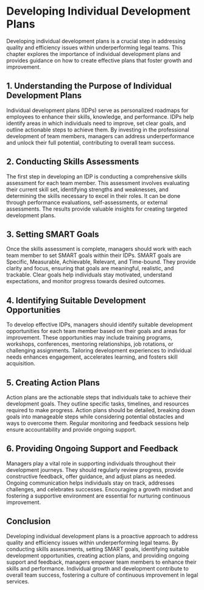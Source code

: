 # Developing Individual Development Plans

Developing individual development plans is a crucial step in addressing quality and efficiency issues within underperforming legal teams. This chapter explores the importance of individual development plans and provides guidance on how to create effective plans that foster growth and improvement.

## 1\. Understanding the Purpose of Individual Development Plans

Individual development plans (IDPs) serve as personalized roadmaps for employees to enhance their skills, knowledge, and performance. IDPs help identify areas in which individuals need to improve, set clear goals, and outline actionable steps to achieve them. By investing in the professional development of team members, managers can address underperformance and unlock their full potential, contributing to overall team success.

## 2\. Conducting Skills Assessments

The first step in developing an IDP is conducting a comprehensive skills assessment for each team member. This assessment involves evaluating their current skill set, identifying strengths and weaknesses, and determining the skills necessary to excel in their roles. It can be done through performance evaluations, self-assessments, or external assessments. The results provide valuable insights for creating targeted development plans.

## 3\. Setting SMART Goals

Once the skills assessment is complete, managers should work with each team member to set SMART goals within their IDPs. SMART goals are Specific, Measurable, Achievable, Relevant, and Time-bound. They provide clarity and focus, ensuring that goals are meaningful, realistic, and trackable. Clear goals help individuals stay motivated, understand expectations, and monitor progress towards desired outcomes.

## 4\. Identifying Suitable Development Opportunities

To develop effective IDPs, managers should identify suitable development opportunities for each team member based on their goals and areas for improvement. These opportunities may include training programs, workshops, conferences, mentoring relationships, job rotations, or challenging assignments. Tailoring development experiences to individual needs enhances engagement, accelerates learning, and fosters skill acquisition.

## 5\. Creating Action Plans

Action plans are the actionable steps that individuals take to achieve their development goals. They outline specific tasks, timelines, and resources required to make progress. Action plans should be detailed, breaking down goals into manageable steps while considering potential obstacles and ways to overcome them. Regular monitoring and feedback sessions help ensure accountability and provide ongoing support.

## 6\. Providing Ongoing Support and Feedback

Managers play a vital role in supporting individuals throughout their development journeys. They should regularly review progress, provide constructive feedback, offer guidance, and adjust plans as needed. Ongoing communication helps individuals stay on track, addresses challenges, and celebrates successes. Encouraging a growth mindset and fostering a supportive environment are essential for nurturing continuous improvement.

## Conclusion

Developing individual development plans is a proactive approach to address quality and efficiency issues within underperforming legal teams. By conducting skills assessments, setting SMART goals, identifying suitable development opportunities, creating action plans, and providing ongoing support and feedback, managers empower team members to enhance their skills and performance. Individual growth and development contribute to overall team success, fostering a culture of continuous improvement in legal services.
